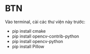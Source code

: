 # BTN

Vào terminal, cài các thư viện này trước:

- pip install cmake
- pip install opencv-contrib-python
- pip install opencv-python
- pip install Pillow
